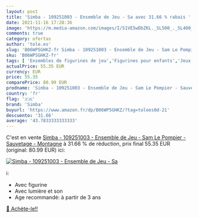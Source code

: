 ```yaml
---
layout: post
title: 'Simba - 109251003 - Ensemble de Jeu - Sa avec 31.66 % rabais '
date: 2021-11-16 17:28:36
image: 'https://m.media-amazon.com/images/I/51VE5wDbZKL._SL500_._SL400_.jpg'
comments: true
category: ofertas
author: 'tole.es'
slug: 'B06WP5GHKZ-fr Simba - 109251003 - Ensemble de Jeu - Sam Le Pompier -...'
sku: 'B06WP5GHKZ-fr'
tags: [ 'Ensembles de figurines de jeu','Figurines pour enfants','Jeux et Jouets','Jeux et jouets','simba', ]
actualPrice: 55.35 EUR
currency: EUR
price: 55.35
comparePrice: 80.99 EUR
prodname: 'Simba - 109251003 - Ensemble de Jeu - Sam Le Pompier - Sauvetage - Montagne'
country: 'fr'
flag: '🇫🇷'
brand: 'Simba'
buyurl: 'https://www.amazon.fr/dp/B06WP5GHKZ/?tag=tolees0d-21'
descuento: '31.66'
average: '43.7833333333333'
---
```


C'est en vente [Simba - 109251003 - Ensemble de Jeu - Sam Le Pompier - Sauvetage - Montagne](https://www.amazon.fr/dp/B06WP5GHKZ/?tag=tolees0d-21)  à  31.66 % de réduction, prix final  55.35 EUR (original: 80.99 EUR) ici:

[![Simba - 109251003 - Ensemble de Jeu - Sa](https://m.media-amazon.com/images/I/51VE5wDbZKL._SL500_._SL400_.jpg)](https://www.amazon.fr/dp/B06WP5GHKZ/?tag=tolees0d-21)

ℹ️:

- Avec figurine
- Avec lumière et son
- Age recommandé: à partir de 3 ans

[🛒 Achète-le!!](https://www.amazon.fr/dp/B06WP5GHKZ/?tag=tolees0d-21)
